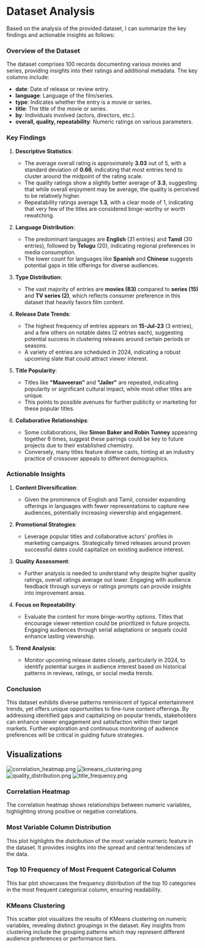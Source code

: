 # Dataset Analysis

Based on the analysis of the provided dataset, I can summarize the key findings and actionable insights as follows:

### Overview of the Dataset
The dataset comprises 100 records documenting various movies and series, providing insights into their ratings and additional metadata. The key columns include:
- **date**: Date of release or review entry.
- **language**: Language of the film/series.
- **type**: Indicates whether the entry is a movie or series.
- **title**: The title of the movie or series.
- **by**: Individuals involved (actors, directors, etc.).
- **overall, quality, repeatability**: Numeric ratings on various parameters.

### Key Findings

1. **Descriptive Statistics**:
   - The average overall rating is approximately **3.03** out of 5, with a standard deviation of **0.66**, indicating that most entries tend to cluster around the midpoint of the rating scale.
   - The quality ratings show a slightly better average of **3.3**, suggesting that while overall enjoyment may be average, the quality is perceived to be relatively higher.
   - Repeatability ratings average **1.3**, with a clear mode of 1, indicating that very few of the titles are considered binge-worthy or worth rewatching.

2. **Language Distribution**:
   - The predominant languages are **English** (31 entries) and **Tamil** (30 entries), followed by **Telugu** (20), indicating regional preferences in media consumption.
   - The lower count for languages like **Spanish** and **Chinese** suggests potential gaps in title offerings for diverse audiences.

3. **Type Distribution**:
   - The vast majority of entries are **movies (83)** compared to **series (15)** and **TV series (2)**, which reflects consumer preference in this dataset that heavily favors film content.

4. **Release Date Trends**:
   - The highest frequency of entries appears on **15-Jul-23** (3 entries), and a few others on notable dates (2 entries each), suggesting potential success in clustering releases around certain periods or seasons.
   - A variety of entries are scheduled in 2024, indicating a robust upcoming slate that could attract viewer interest.

5. **Title Popularity**:
   - Titles like **"Maaveeran"** and **"Jailer"** are repeated, indicating popularity or significant cultural impact, while most other titles are unique.
   - This points to possible avenues for further publicity or marketing for these popular titles.

6. **Collaborative Relationships**:
   - Some collaborations, like **Simon Baker and Robin Tunney** appearing together 6 times, suggest these pairings could be key to future projects due to their established chemistry.
   - Conversely, many titles feature diverse casts, hinting at an industry practice of crossover appeals to different demographics.

### Actionable Insights

1. **Content Diversification**:
   - Given the prominence of English and Tamil, consider expanding offerings in languages with fewer representations to capture new audiences, potentially increasing viewership and engagement.

2. **Promotional Strategies**:
   - Leverage popular titles and collaborative actors' profiles in marketing campaigns. Strategically timed releases around proven successful dates could capitalize on existing audience interest.

3. **Quality Assessment**:
   - Further analysis is needed to understand why despite higher quality ratings, overall ratings average out lower. Engaging with audience feedback through surveys or ratings prompts can provide insights into improvement areas.

4. **Focus on Repeatability**:
   - Evaluate the content for more binge-worthy options. Titles that encourage viewer retention could be prioritized in future projects. Engaging audiences through serial adaptations or sequels could enhance lasting viewership.

5. **Trend Analysis**:
   - Monitor upcoming release dates closely, particularly in 2024, to identify potential surges in audience interest based on historical patterns in reviews, ratings, or social media trends.

### Conclusion
This dataset exhibits diverse patterns reminiscent of typical entertainment trends, yet offers unique opportunities to fine-tune content offerings. By addressing identified gaps and capitalizing on popular trends, stakeholders can enhance viewer engagement and satisfaction within their target markets. Further exploration and continuous monitoring of audience preferences will be critical in guiding future strategies.

## Visualizations
![correlation_heatmap.png](correlation_heatmap.png)
![kmeans_clustering.png](kmeans_clustering.png)
![quality_distribution.png](quality_distribution.png)
![title_frequency.png](title_frequency.png)


### Correlation Heatmap
The correlation heatmap shows relationships between numeric variables, highlighting strong positive or negative correlations.

### Most Variable Column Distribution
This plot highlights the distribution of the most variable numeric feature in the dataset. It provides insights into the spread and central tendencies of the data.

### Top 10 Frequency of Most Frequent Categorical Column
This bar plot showcases the frequency distribution of the top 10 categories in the most frequent categorical column, ensuring readability.

### KMeans Clustering
This scatter plot visualizes the results of KMeans clustering on numeric variables, revealing distinct groupings in the dataset.
Key insights from clustering include the grouping patterns which may represent different audience preferences or performance tiers.
